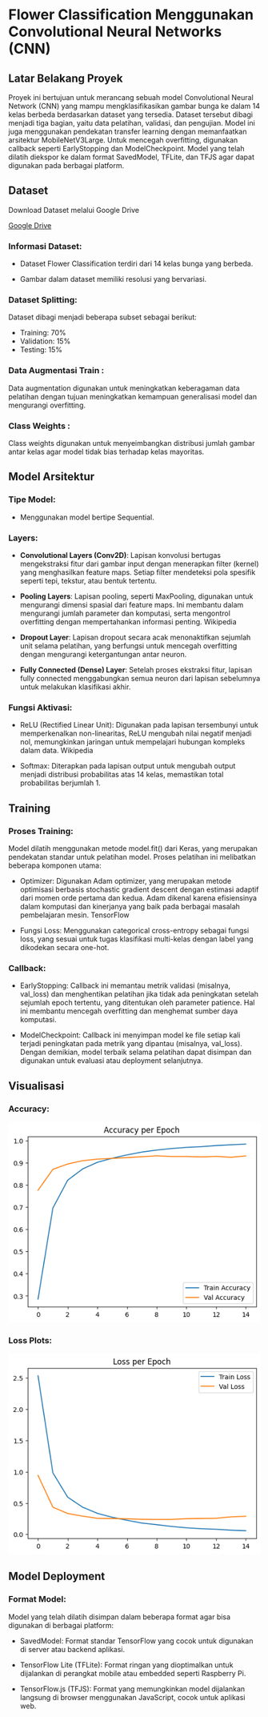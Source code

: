 # Flower Classification Menggunakan Convolutional Neural Networks (CNN)

## Latar Belakang Proyek

Proyek ini bertujuan untuk merancang sebuah model Convolutional Neural Network (CNN) yang mampu mengklasifikasikan gambar bunga ke dalam 14 kelas berbeda berdasarkan dataset yang tersedia. Dataset tersebut dibagi menjadi tiga bagian, yaitu data pelatihan, validasi, dan pengujian. Model ini juga menggunakan pendekatan transfer learning dengan memanfaatkan arsitektur MobileNetV3Large. Untuk mencegah overfitting, digunakan callback seperti EarlyStopping dan ModelCheckpoint. Model yang telah dilatih diekspor ke dalam format SavedModel, TFLite, dan TFJS agar dapat digunakan pada berbagai platform.

## Dataset
Download Dataset melalui Google Drive

[Google Drive](https://drive.google.com/file/d/1UhgDkbQY_8PGlE98EuiXcP5kWjaiQnOW/view?usp=drive_link)

### Informasi Dataset:
- Dataset Flower Classification terdiri dari 14 kelas bunga yang berbeda.

- Gambar dalam dataset memiliki resolusi yang bervariasi.

### Dataset Splitting:

Dataset dibagi menjadi beberapa subset sebagai berikut:

- Training: 70%
- Validation: 15%
- Testing: 15%

### Data Augmentasi Train :

Data augmentation digunakan untuk meningkatkan keberagaman data pelatihan dengan tujuan meningkatkan kemampuan generalisasi model dan mengurangi overfitting.

### Class Weights :

Class weights digunakan untuk menyeimbangkan distribusi jumlah gambar antar kelas agar model tidak bias terhadap kelas mayoritas.

## Model Arsitektur

### Tipe Model:

- Menggunakan model bertipe Sequential.

### Layers:

- **Convolutional Layers (Conv2D)**: Lapisan konvolusi bertugas mengekstraksi fitur dari gambar input dengan menerapkan filter (kernel) yang menghasilkan feature maps. Setiap filter mendeteksi pola spesifik seperti tepi, tekstur, atau bentuk tertentu.

- **Pooling Layers**: Lapisan pooling, seperti MaxPooling, digunakan untuk mengurangi dimensi spasial dari feature maps. Ini membantu dalam mengurangi jumlah parameter dan komputasi, serta mengontrol overfitting dengan mempertahankan informasi penting. 
Wikipedia

- **Dropout Layer**: Lapisan dropout secara acak menonaktifkan sejumlah unit selama pelatihan, yang berfungsi untuk mencegah overfitting dengan mengurangi ketergantungan antar neuron.

- **Fully Connected (Dense) Layer**: Setelah proses ekstraksi fitur, lapisan fully connected menggabungkan semua neuron dari lapisan sebelumnya untuk melakukan klasifikasi akhir. 


### Fungsi Aktivasi:

- ReLU (Rectified Linear Unit): Digunakan pada lapisan tersembunyi untuk memperkenalkan non-linearitas, ReLU mengubah nilai negatif menjadi nol, memungkinkan jaringan untuk mempelajari hubungan kompleks dalam data. 
Wikipedia

- Softmax: Diterapkan pada lapisan output untuk mengubah output menjadi distribusi probabilitas atas 14 kelas, memastikan total probabilitas berjumlah 1.

## Training

### Proses Training:

Model dilatih menggunakan metode model.fit() dari Keras, yang merupakan pendekatan standar untuk pelatihan model. Proses pelatihan ini melibatkan beberapa komponen utama:

- Optimizer: Digunakan Adam optimizer, yang merupakan metode optimisasi berbasis stochastic gradient descent dengan estimasi adaptif dari momen orde pertama dan kedua. Adam dikenal karena efisiensinya dalam komputasi dan kinerjanya yang baik pada berbagai masalah pembelajaran mesin. 
TensorFlow

- Fungsi Loss: Menggunakan categorical cross-entropy sebagai fungsi loss, yang sesuai untuk tugas klasifikasi multi-kelas dengan label yang dikodekan secara one-hot.

### Callback:

- EarlyStopping: Callback ini memantau metrik validasi (misalnya, val_loss) dan menghentikan pelatihan jika tidak ada peningkatan setelah sejumlah epoch tertentu, yang ditentukan oleh parameter patience. Hal ini membantu mencegah overfitting dan menghemat sumber daya komputasi. 

- ModelCheckpoint: Callback ini menyimpan model ke file setiap kali terjadi peningkatan pada metrik yang dipantau (misalnya, val_loss). Dengan demikian, model terbaik selama pelatihan dapat disimpan dan digunakan untuk evaluasi atau deployment selanjutnya.

## Visualisasi

### Accuracy:
![alt text](https://github.com/liqolina/Submission-Dicoding/blob/b166621996b97396a86a77929f51c9da6bcf4746/Submission/IMG/download.png?raw=true)

### Loss Plots:
![alt text](https://github.com/liqolina/Submission-Dicoding/blob/b166621996b97396a86a77929f51c9da6bcf4746/Submission/IMG/download%20(1).png?raw=true)

## Model Deployment

### Format Model:

Model yang telah dilatih disimpan dalam beberapa format agar bisa digunakan di berbagai platform:

- SavedModel: Format standar TensorFlow yang cocok untuk digunakan di server atau backend aplikasi.

- TensorFlow Lite (TFLite): Format ringan yang dioptimalkan untuk dijalankan di perangkat mobile atau embedded seperti Raspberry Pi.

- TensorFlow.js (TFJS): Format yang memungkinkan model dijalankan langsung di browser menggunakan JavaScript, cocok untuk aplikasi web.
